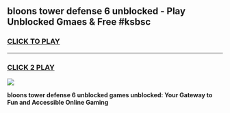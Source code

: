 
## bloons tower defense 6 unblocked - Play Unblocked Gmaes & Free #ksbsc
<h3>
<a href="https://news.freeplayer.one?title=bloons_tower_defense_6_unblocked&ref=24F">CLICK TO PLAY</a></h3>
<hr>

<h3>
<a href="https://news.freeplayer.one?title=bloons_tower_defense_6_unblocked&ref=24F">CLICK 2 PLAY</a>
  
</h3>

<a href="https://news.freeplayer.one?title=bloons_tower_defense_6_unblocked&ref=24F/"><img src="https://clearcache.store/games.png"></a>


**bloons tower defense 6 unblocked games unblocked: Your Gateway to Fun and Accessible Online Gaming**
